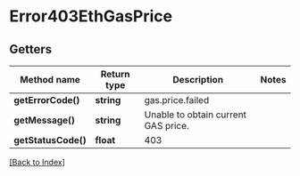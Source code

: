 # Error403EthGasPrice

## Getters

Method name | Return type | Description | Notes
------------ | ------------- | ------------- | -------------
**getErrorCode()** | **string** | gas.price.failed |
**getMessage()** | **string** | Unable to obtain current GAS price. |
**getStatusCode()** | **float** | 403 |

[[Back to Index]](../index.md)
